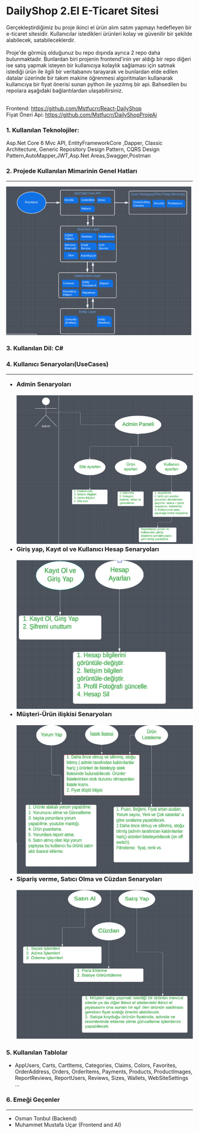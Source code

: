 <h1>DailyShop 2.El E-Ticaret Sitesi</h1>
Gerçekleştirdiğimiz bu proje ikinci el ürün alım satım yapmayı hedefleyen bir e-ticaret sitesidir. Kullanıcılar istedikleri ürünleri kolay ve güvenilir bir şekilde alabilecek, satabileceklerdir.<br><br>
Proje'de görmüş olduğunuz bu repo dışında ayrıca 2 repo daha bulunmaktadır. Bunlardan biri projenin frontend'inin yer aldığı bir repo diğeri ise satış yapmak isteyen bir kullanıcıya kolaylık sağlaması için satmak istediği ürün ile ilgili bir veritabanını tarayarak ve bunlardan elde edilen datalar üzerinde bir takım makine öğrenmesi algoritmaları kullanarak kullanıcıya bir fiyat önerisi sunan python ile yazılmış bir api. Bahsedilen bu repolara aşağıdaki bağlantılardan ulaşabilirsiniz.<br><br>

Frontend:  https://github.com/Mstfucrr/React-DailyShop <br>
Fiyat Öneri Api: https://github.com/Mstfucrr/DailyShopProjeAi

<h3>1. Kullanılan Teknolojiler:</h3>
Asp.Net Core 6 Mvc API, EntityFrameworkCore ,Dapper, Classic Architecture,
Generic Repository Design Pattern, CQRS Design Pattern,AutoMapper,JWT,Asp.Net Areas,Swagger,Postman

<h3>2. Projede Kullanılan Mimarinin Genel Hatları</h3>
<hr>
<img src="DailyShop.API/wwwroot/DesignArch/DailyAPIArch.PNG" height="400px" width="500px">
<h3>3. Kullanılan Dil: C#</h3>

<h3>4. Kullanıcı Senaryoları(UseCases)<hr>
<ul>
    <li>Admin Senaryoları<br></br><img src="DailyShop.API/wwwroot/UseCases/dailyusecase1.PNG" height="400px" width="500px"></li>
    <li>Giriş yap, Kayıt ol ve Kullanıcı Hesap Senaryoları<br></br><img src="DailyShop.API/wwwroot/UseCases/dailyusecase2.PNG" height="400px" width="500px"></li>
    <li>Müşteri-Ürün ilişkisi Senaryoları<br></br><img src="DailyShop.API/wwwroot/UseCases/dailyusecase3.PNG" height="400px" width="500px"></li>
    <li>Sipariş verme, Satıcı Olma ve Cüzdan Senaryoları<br></br><img src="DailyShop.API/wwwroot/UseCases/dailyusecase4.PNG" height="400px" width="500px"></li>
</ul>
<h3>5. Kullanılan Tablolar</h3>
<ul>
    <li>AppUsers, Carts, CartItems, Categories, Claims, Colors, Favorites, OrderAddress, Orders, OrderItems, Payments, Products, ProductImages, ReportReviews, ReportUsers, Reviews, Sizes, Wallets, WebSiteSettings ...</li>
</ul>

<h3>6. Emeği Geçenler</h3>
<hr>
<ul>
    <li>Osman Tonbul (Backend)</li>
    <li>Muhammet Mustafa Uçar (Frontend and AI)</li>
</ul>
